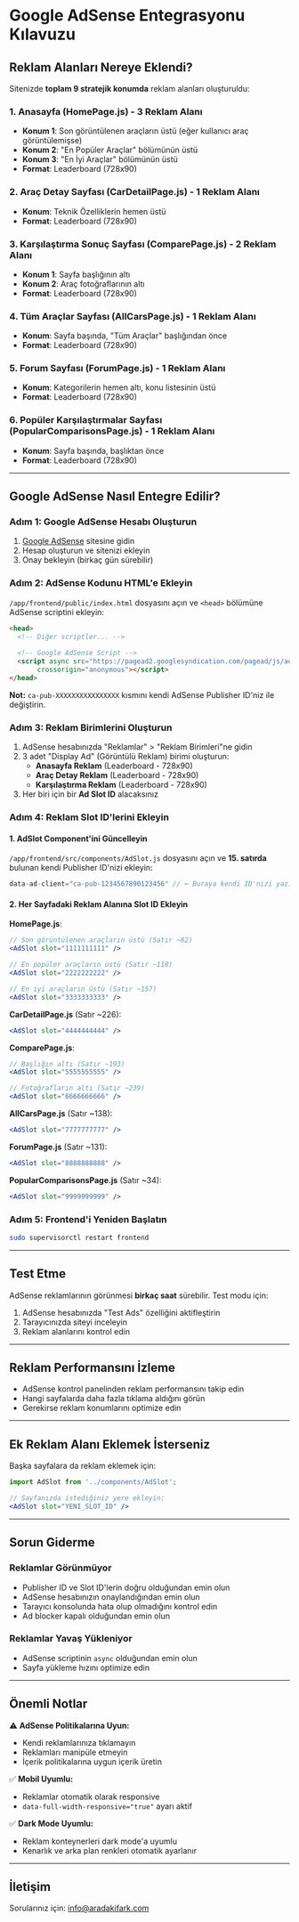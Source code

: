 # Google AdSense Entegrasyonu Kılavuzu

## Reklam Alanları Nereye Eklendi?

Sitenizde **toplam 9 stratejik konumda** reklam alanları oluşturuldu:

### 1. Anasayfa (HomePage.js) - 3 Reklam Alanı
- **Konum 1**: Son görüntülenen araçların üstü (eğer kullanıcı araç görüntülemişse)
- **Konum 2**: "En Popüler Araçlar" bölümünün üstü
- **Konum 3**: "En İyi Araçlar" bölümünün üstü
- **Format**: Leaderboard (728x90)

### 2. Araç Detay Sayfası (CarDetailPage.js) - 1 Reklam Alanı
- **Konum**: Teknik Özelliklerin hemen üstü
- **Format**: Leaderboard (728x90)

### 3. Karşılaştırma Sonuç Sayfası (ComparePage.js) - 2 Reklam Alanı
- **Konum 1**: Sayfa başlığının altı
- **Konum 2**: Araç fotoğraflarının altı
- **Format**: Leaderboard (728x90)

### 4. Tüm Araçlar Sayfası (AllCarsPage.js) - 1 Reklam Alanı
- **Konum**: Sayfa başında, "Tüm Araçlar" başlığından önce
- **Format**: Leaderboard (728x90)

### 5. Forum Sayfası (ForumPage.js) - 1 Reklam Alanı
- **Konum**: Kategorilerin hemen altı, konu listesinin üstü
- **Format**: Leaderboard (728x90)

### 6. Popüler Karşılaştırmalar Sayfası (PopularComparisonsPage.js) - 1 Reklam Alanı
- **Konum**: Sayfa başında, başlıktan önce
- **Format**: Leaderboard (728x90)

---

## Google AdSense Nasıl Entegre Edilir?

### Adım 1: Google AdSense Hesabı Oluşturun
1. [Google AdSense](https://www.google.com/adsense/) sitesine gidin
2. Hesap oluşturun ve sitenizi ekleyin
3. Onay bekleyin (birkaç gün sürebilir)

### Adım 2: AdSense Kodunu HTML'e Ekleyin

`/app/frontend/public/index.html` dosyasını açın ve `<head>` bölümüne AdSense scriptini ekleyin:

```html
<head>
  <!-- Diğer scriptler... -->
  
  <!-- Google AdSense Script -->
  <script async src="https://pagead2.googlesyndication.com/pagead/js/adsbygoogle.js?client=ca-pub-XXXXXXXXXXXXXXXX"
       crossorigin="anonymous"></script>
</head>
```

**Not:** `ca-pub-XXXXXXXXXXXXXXXX` kısmını kendi AdSense Publisher ID'niz ile değiştirin.

### Adım 3: Reklam Birimlerini Oluşturun

1. AdSense hesabınızda "Reklamlar" > "Reklam Birimleri"ne gidin
2. 3 adet "Display Ad" (Görüntülü Reklam) birimi oluşturun:
   - **Anasayfa Reklam** (Leaderboard - 728x90)
   - **Araç Detay Reklam** (Leaderboard - 728x90)
   - **Karşılaştırma Reklam** (Leaderboard - 728x90)
3. Her biri için bir **Ad Slot ID** alacaksınız

### Adım 4: Reklam Slot ID'lerini Ekleyin

#### 1. AdSlot Component'ini Güncelleyin

`/app/frontend/src/components/AdSlot.js` dosyasını açın ve **15. satırda** bulunan kendi Publisher ID'nizi ekleyin:

```javascript
data-ad-client="ca-pub-1234567890123456" // ← Buraya kendi ID'nizi yazın
```

#### 2. Her Sayfadaki Reklam Alanına Slot ID Ekleyin

**HomePage.js**:
```jsx
// Son görüntülenen araçların üstü (Satır ~82)
<AdSlot slot="1111111111" />

// En popüler araçların üstü (Satır ~118)
<AdSlot slot="2222222222" />

// En iyi araçların üstü (Satır ~157)
<AdSlot slot="3333333333" />
```

**CarDetailPage.js** (Satır ~226):
```jsx
<AdSlot slot="4444444444" />
```

**ComparePage.js**:
```jsx
// Başlığın altı (Satır ~193)
<AdSlot slot="5555555555" />

// Fotoğrafların altı (Satır ~239)
<AdSlot slot="6666666666" />
```

**AllCarsPage.js** (Satır ~138):
```jsx
<AdSlot slot="7777777777" />
```

**ForumPage.js** (Satır ~131):
```jsx
<AdSlot slot="8888888888" />
```

**PopularComparisonsPage.js** (Satır ~34):
```jsx
<AdSlot slot="9999999999" />
```

### Adım 5: Frontend'i Yeniden Başlatın

```bash
sudo supervisorctl restart frontend
```

---

## Test Etme

AdSense reklamlarının görünmesi **birkaç saat** sürebilir. Test modu için:

1. AdSense hesabınızda "Test Ads" özelliğini aktifleştirin
2. Tarayıcınızda siteyi inceleyin
3. Reklam alanlarını kontrol edin

---

## Reklam Performansını İzleme

- AdSense kontrol panelinden reklam performansını takip edin
- Hangi sayfalarda daha fazla tıklama aldığını görün
- Gerekirse reklam konumlarını optimize edin

---

## Ek Reklam Alanı Eklemek İsterseniz

Başka sayfalara da reklam eklemek için:

```jsx
import AdSlot from '../components/AdSlot';

// Sayfanızda istediğiniz yere ekleyin:
<AdSlot slot="YENI_SLOT_ID" />
```

---

## Sorun Giderme

### Reklamlar Görünmüyor
- Publisher ID ve Slot ID'lerin doğru olduğundan emin olun
- AdSense hesabınızın onaylandığından emin olun
- Tarayıcı konsolunda hata olup olmadığını kontrol edin
- Ad blocker kapalı olduğundan emin olun

### Reklamlar Yavaş Yükleniyor
- AdSense scriptinin `async` olduğundan emin olun
- Sayfa yükleme hızını optimize edin

---

## Önemli Notlar

⚠️ **AdSense Politikalarına Uyun:**
- Kendi reklamlarınıza tıklamayın
- Reklamları manipüle etmeyin
- İçerik politikalarına uygun içerik üretin

✅ **Mobil Uyumlu:**
- Reklamlar otomatik olarak responsive
- `data-full-width-responsive="true"` ayarı aktif

✅ **Dark Mode Uyumlu:**
- Reklam konteynerleri dark mode'a uyumlu
- Kenarlık ve arka plan renkleri otomatik ayarlanır

---

## İletişim

Sorularınız için: info@aradakifark.com
